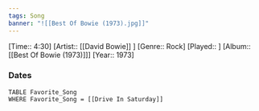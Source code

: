 ```yaml
---
tags: Song  
banner: "![[Best Of Bowie (1973).jpg]]"
---
```

[Time:: 4:30]
[Artist:: [[David Bowie]] ]
[Genre:: Rock]
[Played:: ]
[Album:: [[Best Of Bowie (1973)]]]
[Year:: 1973]
### Dates
````dataview
TABLE Favorite_Song
WHERE Favorite_Song = [[Drive In Saturday]]
````